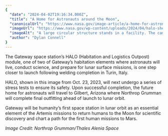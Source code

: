 ```yaml
---
{
  "date": "2024-04-02T19:16:34.000Z",
  "title": "A Home for Astronauts around the Moon",
  "canonicalUrl": "https://www.nasa.gov/image-article/a-home-for-astronauts-around-the-moon/",
  "imageUrl": "https://www.nasa.gov/wp-content/uploads/2024/04/halo-shell-illuminatedorig.jpg",
  "imageAlt": "A large circular structure stands in a facility. The camera looks straight through the structure. At this angle, the interior looks like concentric circles.",
  "author": "Dylan Connell"
}
---
```


The Gateway space station’s HALO (Habitation and Logistics Outpost) module, one of two of Gateway’s habitation elements where astronauts will live, conduct science, and prepare for lunar surface missions, is one step closer to launch following welding completion in Turin, Italy.

HALO, shown in this image from Oct. 23, 2023, will next undergo a series of stress tests to ensure its safety. Upon successful completion, the future home for astronauts will travel to Gilbert, Arizona where Northrop Grumman will complete final outfitting ahead of launch to lunar orbit.

Gateway will be humanity’s first space station in lunar orbit as an essential element of the Artemis missions to return humans to the Moon for scientific discovery and chart a path for the first human missions to Mars.

_Image Credit: Northrop Grumman/Thales Alenia Space_
